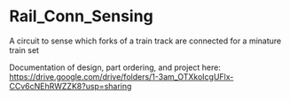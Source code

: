 # Rail_Conn_Sensing
A circuit to sense which forks of a train track are connected for a minature train set

Documentation of design, part ordering, and project here: https://drive.google.com/drive/folders/1-3am_OTXkoIcgUFlx-CCv6cNEhRWZZK8?usp=sharing

